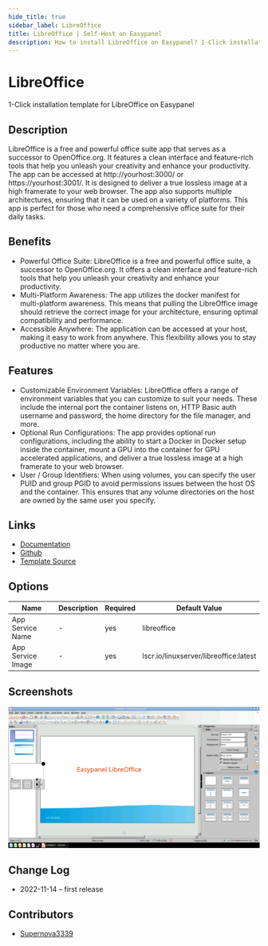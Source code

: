 ```yaml
---
hide_title: true
sidebar_label: LibreOffice
title: LibreOffice | Self-Host on Easypanel
description: How to install LibreOffice on Easypanel? 1-Click installation template for LibreOffice on Easypanel
---
```


<!-- generated -->

# LibreOffice

1-Click installation template for LibreOffice on Easypanel

## Description

LibreOffice is a free and powerful office suite app that serves as a successor to OpenOffice.org. It features a clean interface and feature-rich tools that help you unleash your creativity and enhance your productivity. The app can be accessed at http://yourhost:3000/ or https://yourhost:3001/. It is designed to deliver a true lossless image at a high framerate to your web browser. The app also supports multiple architectures, ensuring that it can be used on a variety of platforms. This app is perfect for those who need a comprehensive office suite for their daily tasks.

## Benefits

- Powerful Office Suite: LibreOffice is a free and powerful office suite, a successor to OpenOffice.org. It offers a clean interface and feature-rich tools that help you unleash your creativity and enhance your productivity.
- Multi-Platform Awareness: The app utilizes the docker manifest for multi-platform awareness. This means that pulling the LibreOffice image should retrieve the correct image for your architecture, ensuring optimal compatibility and performance.
- Accessible Anywhere: The application can be accessed at your host, making it easy to work from anywhere. This flexibility allows you to stay productive no matter where you are.

## Features

- Customizable Environment Variables: LibreOffice offers a range of environment variables that you can customize to suit your needs. These include the internal port the container listens on, HTTP Basic auth username and password, the home directory for the file manager, and more.
- Optional Run Configurations: The app provides optional run configurations, including the ability to start a Docker in Docker setup inside the container, mount a GPU into the container for GPU accelerated applications, and deliver a true lossless image at a high framerate to your web browser.
- User / Group Identifiers: When using volumes, you can specify the user PUID and group PGID to avoid permissions issues between the host OS and the container. This ensures that any volume directories on the host are owned by the same user you specify.

## Links

- [Documentation](https://docs.linuxserver.io/images/docker-libreoffice)
- [Github](https://github.com/linuxserver/docker-libreoffice)
- [Template Source](https://github.com/easypanel-io/templates/tree/main/templates/libreoffice)

## Options

Name | Description | Required | Default Value
-|-|-|-
App Service Name | - | yes | libreoffice
App Service Image | - | yes | lscr.io/linuxserver/libreoffice:latest

## Screenshots

![LibreOffice Screenshot](./assets/screenshot.png)

## Change Log

- 2022-11-14 – first release

## Contributors

- [Supernova3339](https://github.com/Supernova3339)
